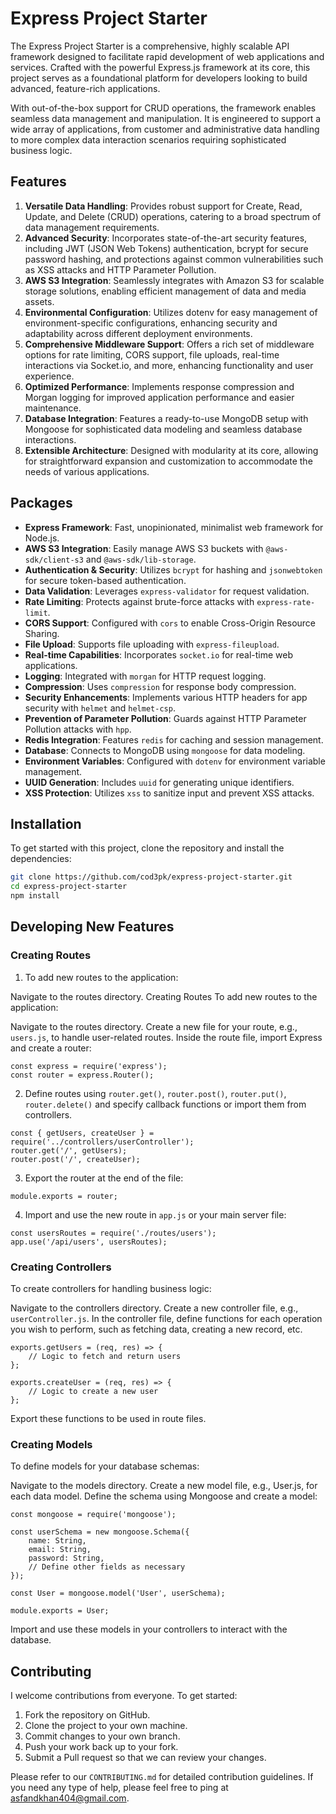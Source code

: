 # Express Project Starter

The Express Project Starter is a comprehensive, highly scalable API framework designed to facilitate rapid development of web applications and services. Crafted with the powerful Express.js framework at its core, this project serves as a foundational platform for developers looking to build advanced, feature-rich applications.

With out-of-the-box support for CRUD operations, the framework enables seamless data management and manipulation. It is engineered to support a wide array of applications, from customer and administrative data handling to more complex data interaction scenarios requiring sophisticated business logic.

## Features

1. **Versatile Data Handling**: Provides robust support for Create, Read, Update, and Delete (CRUD) operations, catering to a broad spectrum of data management requirements.
2. **Advanced Security**: Incorporates state-of-the-art security features, including JWT (JSON Web Tokens) authentication, bcrypt for secure password hashing, and protections against common vulnerabilities such as XSS attacks and HTTP Parameter Pollution.
3. **AWS S3 Integration**: Seamlessly integrates with Amazon S3 for scalable storage solutions, enabling efficient management of data and media assets.
4. **Environmental Configuration**: Utilizes dotenv for easy management of environment-specific configurations, enhancing security and adaptability across different deployment environments.
5. **Comprehensive Middleware Support**: Offers a rich set of middleware options for rate limiting, CORS support, file uploads, real-time interactions via Socket.io, and more, enhancing functionality and user experience.
6. **Optimized Performance**: Implements response compression and Morgan logging for improved application performance and easier maintenance.
7. **Database Integration**: Features a ready-to-use MongoDB setup with Mongoose for sophisticated data modeling and seamless database interactions.
8. **Extensible Architecture**: Designed with modularity at its core, allowing for straightforward expansion and customization to accommodate the needs of various applications.


## Packages

- **Express Framework**: Fast, unopinionated, minimalist web framework for Node.js.
- **AWS S3 Integration**: Easily manage AWS S3 buckets with `@aws-sdk/client-s3` and `@aws-sdk/lib-storage`.
- **Authentication & Security**: Utilizes `bcrypt` for hashing and `jsonwebtoken` for secure token-based authentication.
- **Data Validation**: Leverages `express-validator` for request validation.
- **Rate Limiting**: Protects against brute-force attacks with `express-rate-limit`.
- **CORS Support**: Configured with `cors` to enable Cross-Origin Resource Sharing.
- **File Upload**: Supports file uploading with `express-fileupload`.
- **Real-time Capabilities**: Incorporates `socket.io` for real-time web applications.
- **Logging**: Integrated with `morgan` for HTTP request logging.
- **Compression**: Uses `compression` for response body compression.
- **Security Enhancements**: Implements various HTTP headers for app security with `helmet` and `helmet-csp`.
- **Prevention of Parameter Pollution**: Guards against HTTP Parameter Pollution attacks with `hpp`.
- **Redis Integration**: Features `redis` for caching and session management.
- **Database**: Connects to MongoDB using `mongoose` for data modeling.
- **Environment Variables**: Configured with `dotenv` for environment variable management.
- **UUID Generation**: Includes `uuid` for generating unique identifiers.
- **XSS Protection**: Utilizes `xss` to sanitize input and prevent XSS attacks.

## Installation

To get started with this project, clone the repository and install the dependencies:

```bash
git clone https://github.com/cod3pk/express-project-starter.git
cd express-project-starter
npm install
```

## Developing New Features

### Creating Routes
1. To add new routes to the application:

Navigate to the routes directory.
Creating Routes
To add new routes to the application:

Navigate to the routes directory.
Create a new file for your route, e.g., `users.js`, to handle user-related routes.
Inside the route file, import Express and create a router:
```
const express = require('express');
const router = express.Router();
```

2. Define routes using `router.get()`, `router.post()`, `router.put()`, `router.delete()` and specify callback functions or import them from controllers.
```
const { getUsers, createUser } = require('../controllers/userController');
router.get('/', getUsers);
router.post('/', createUser);
```
3. Export the router at the end of the file:
```
module.exports = router;
```
4. Import and use the new route in `app.js` or your main server file:
```
const usersRoutes = require('./routes/users');
app.use('/api/users', usersRoutes);
```

### Creating Controllers
To create controllers for handling business logic:

Navigate to the controllers directory.
Create a new controller file, e.g., `userController.js`.
In the controller file, define functions for each operation you wish to perform, such as fetching data, creating a new record, etc.
```
exports.getUsers = (req, res) => {
    // Logic to fetch and return users
};

exports.createUser = (req, res) => {
    // Logic to create a new user
};
```
Export these functions to be used in route files.

### Creating Models
To define models for your database schemas:

Navigate to the models directory.
Create a new model file, e.g., User.js, for each data model.
Define the schema using Mongoose and create a model:
```
const mongoose = require('mongoose');

const userSchema = new mongoose.Schema({
    name: String,
    email: String,
    password: String,
    // Define other fields as necessary
});

const User = mongoose.model('User', userSchema);

module.exports = User;
```
Import and use these models in your controllers to interact with the database.


## Contributing

I welcome contributions from everyone. To get started:

1. Fork the repository on GitHub.
2. Clone the project to your own machine.
3. Commit changes to your own branch.
4. Push your work back up to your fork.
5. Submit a Pull request so that we can review your changes.

Please refer to our `CONTRIBUTING.md` for detailed contribution guidelines. If you need any type of help, please feel free to ping at [asfandkhan404@gmail.com](mailto:asfandkhan404@gmail.com).